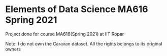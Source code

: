 # Elements of Data Science MA616 Spring 2021
 Project done for course MA616(Spring 2021) at IIT Ropar


Note: I do not own  the Caravan dataset. All the rights belongs to its original owners

